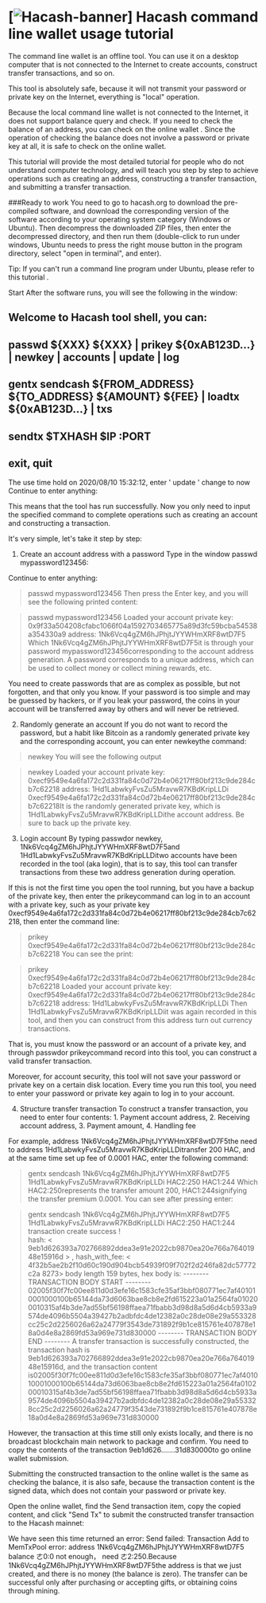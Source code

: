 
[![Hacash-banner](https://drive.google.com/file/d/1aL-cNTcCkKOWiC2szOqp58_Jdkwj4-qz/view?usp=sharing)]
Hacash command line wallet usage tutorial
===
The command line wallet is an offline tool. You can use it on a desktop computer that is not connected to the Internet to create accounts,
construct transfer transactions, and so on.

This tool is absolutely safe, because it will not transmit your password or private key on the Internet, everything is "local" operation.

Because the local command line wallet is not connected to the Internet, it does not support balance query and check. If you need to check the 
balance of an address, you can check on the online wallet . Since the operation of checking the balance does not
involve a password or private key at all, it is safe to check on the online wallet.

This tutorial will provide the most detailed tutorial for people who do not understand computer technology, and will teach you step by step to 
achieve operations such as creating an address, constructing a transfer transaction, and submitting a transfer transaction.

###Ready to work
You need to go to hacash.org to download the pre-compiled software, and download the corresponding version of the software 
according to your operating system category (Windows or Ubuntu). Then decompress the downloaded ZIP files, then enter the decompressed directory, and then run them (double-click to run under windows, Ubuntu needs to press the right mouse button in the program directory, select "open in terminal", and enter).

Tip: If you can't run a command line program under Ubuntu, please refer to this tutorial .

Start
After the software runs, you will see the following in the window:

Welcome to Hacash tool shell, you can:
--------
passwd ${XXX}  ${XXX}   |   prikey ${0xAB123D...}   |   newkey   |   accounts   |   update | log
--------
gentx sendcash ${FROM_ADDRESS}  ${TO_ADDRESS}  ${AMOUNT}  ${FEE}   |   loadtx ${0xAB123D...}   |   txs
--------
sendtx $TXHASH  $IP :PORT
--------
exit, quit
--------
The use time hold on 2020/08/10 15:32:12, enter ' update ' change to now
Continue to enter anything:
>

This means that the tool has run successfully. Now you only need to input the specified command to complete operations such as creating an account and constructing a 
transaction.

It's very simple, let's take it step by step:

1. Create an account address with a password
Type in the window passwd mypassword123456:

Continue to enter anything:
 > passwd mypassword123456
Then press the Enter key, and you will see the following printed content:

> passwd mypassword123456
Loaded your account 
  private key: 0x9f33a504208cfabc1066f04a1592703465775a89d3fc59bcba54538a354330a9 
  address: 1Nk6Vcq4gZM6hJPhjtJYYWHmXRF8wtD7F5
Which 1Nk6Vcq4gZM6hJPhjtJYYWHmXRF8wtD7F5it is through your password mypassword123456corresponding to the account address generation. A password corresponds to a unique 
address, which can be used to collect money or collect mining rewards, etc.

You need to create passwords that are as complex as possible, but not forgotten, and that only you know. If your password is too simple and may be guessed by hackers,
or if you leak your password, the coins in your account will be transferred away by others and will never be retrieved.

2. Randomly generate an account
If you do not want to record the password, but a habit like Bitcoin as a randomly generated private key and the corresponding account, you can enter newkeythe command:

> newkey
You will see the following output

> newkey
Loaded your account
  private key: 0xecf9549e4a6fa172c2d331fa84c0d72b4e06217ff80bf213c9de284cb7c62218
  address: 1Hd1LabwkyFvsZu5MravwR7KBdKripLLDi
0xecf9549e4a6fa172c2d331fa84c0d72b4e06217ff80bf213c9de284cb7c62218It is the randomly generated private key, which is 1Hd1LabwkyFvsZu5MravwR7KBdKripLLDithe account address. 
Be sure to back up the private key.

3. Login account
By typing passwdor newkey, 1Nk6Vcq4gZM6hJPhjtJYYWHmXRF8wtD7F5and 1Hd1LabwkyFvsZu5MravwR7KBdKripLLDitwo accounts have been recorded in the tool (aka login), that is to say, 
this tool can transfer transactions from these two address generation during operation.

If this is not the first time you open the tool running, but you have a backup of the private key, then enter the prikeycommand can log in to an account with a private key, 
such as your private key 0xecf9549e4a6fa172c2d331fa84c0d72b4e06217ff80bf213c9de284cb7c62218, then enter the command line:

> prikey 0xecf9549e4a6fa172c2d331fa84c0d72b4e06217ff80bf213c9de284cb7c62218
You can see the print:

> prikey 0xecf9549e4a6fa172c2d331fa84c0d72b4e06217ff80bf213c9de284cb7c62218
Loaded your account 
  private key: 0xecf9549e4a6fa172c2d331fa84c0d72b4e06217ff80bf213c9de284cb7c62218
  address: 1Hd1LabwkyFvsZu5MravwR7KBdKripLLDi
Then 1Hd1LabwkyFvsZu5MravwR7KBdKripLLDiit was again recorded in this tool, and then you can construct from this address turn out currency transactions.

That is, you must know the password or an account of a private key, and through passwdor prikeycommand record into this tool, you can construct a valid transfer transaction.

Moreover, for account security, this tool will not save your password or private key on a certain disk location. Every time you run this tool, you need to enter your
password or private key again to log in to your account.

4. Structure transfer transaction
To construct a transfer transaction, you need to enter four contents: 1. Payment account address, 2. Receiving account address, 3. Payment amount, 4. Handling fee

For example, address 1Nk6Vcq4gZM6hJPhjtJYYWHmXRF8wtD7F5the need to address 1Hd1LabwkyFvsZu5MravwR7KBdKripLLDitransfer 200 HAC, and at the same time set up fee of 0.0001 HAC,
enter the following command:

> gentx sendcash 1Nk6Vcq4gZM6hJPhjtJYYWHmXRF8wtD7F5 1Hd1LabwkyFvsZu5MravwR7KBdKripLLDi HAC2:250 HAC1:244
Which HAC2:250represents the transfer amount 200, HAC1:244signifying the transfer premium 0.0001. You can see after pressing enter:

> gentx sendcash 1Nk6Vcq4gZM6hJPhjtJYYWHmXRF8wtD7F5 1Hd1LabwkyFvsZu5MravwR7KBdKripLLDi HAC2:250 HAC1:244
transaction create success !  
hash: < 9eb1d626393a702766892ddea3e91e2022cb9870ea20e766a76401948e15916d > , hash_with_fee: < 4f32b5ae2b2f10d60c190d904bcb54939f09f702f2d246fa82dc57772c2a 8273>
body length 159 bytes, hex body is:
-------- TRANSACTION BODY START --------
02005f30f7fc00ee811d0d3efe16c1583cfe35af3bbf080771ec7af401010001000100b65144da73d6063bae8cb8e2fd615223a01a2564fa010200010315af4b3de7ad55bf56198ffaea71fbabb3d98d8a5d6d4cb5933a9574de4096b5504a39427b2adbfdc4de12382a0c28de08e29a553328cc25c2d2256026a62a24779f3543de731892f9b1ce815761e407878e18a0d4e8a2869fd53a969e731d830000
-------- TRANSACTION BODY END --------
A transfer transaction is successfully constructed, the transaction hash is 9eb1d626393a702766892ddea3e91e2022cb9870ea20e766a76401948e15916d, and the transaction content is02005f30f7fc00ee811d0d3efe16c1583cfe35af3bbf080771ec7af401010001000100b65144da73d6063bae8cb8e2fd615223a01a2564fa010200010315af4b3de7ad55bf56198ffaea71fbabb3d98d8a5d6d4cb5933a9574de4096b5504a39427b2adbfdc4de12382a0c28de08e29a553328cc25c2d2256026a62a24779f3543de731892f9b1ce815761e407878e18a0d4e8a2869fd53a969e731d830000

However, the transaction at this time still only exists locally, and there is no broadcast blockchain main network to package and confirm. You need to copy the contents of the transaction 9eb1d626.......31d830000to go online wallet submission.

Submitting the constructed transaction to the online wallet is the same as checking the balance, it is also safe, because the transaction content is the signed data, which does not contain your password or private key.

Open the online wallet, find the Send transaction item, copy the copied content, and click "Send Tx" to submit the constructed transfer transaction to the Hacash mainnet:


We have seen this time returned an error: Send failed: Transaction Add to MemTxPool error: address 1Nk6Vcq4gZM6hJPhjtJYYWHmXRF8wtD7F5 balance ㄜ0:0 not enough， need ㄜ2:250.Because 1Nk6Vcq4gZM6hJPhjtJYYWHmXRF8wtD7F5the address is that we just created, and there is no money (the balance is zero). The transfer can be successful only after purchasing or accepting gifts, or obtaining coins through mining.
